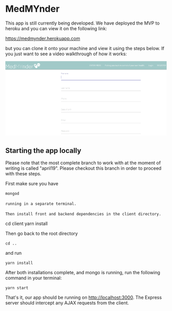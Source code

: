 # MedMYnder

This app is still currently being developed. We have deployed the MVP to heroku and you can view it on the following link:

https://medmynder.herokuapp.com

but you can clone it onto your machine and view it using the steps below. If you just want to see a video walkthrough of how it works: 

![Register](registerimage.png "Register")


## Starting the app locally

Please note that the most complete branch to work with at the moment of writing is called "april19". Please checkout this branch in order to proceed with these steps.

First make sure you have 
```
mongod 

running in a separate terminal.

Then install front and backend dependencies in the client directory.
```
cd client
yarn install


Then go back to the root directory 
```
cd ..
```
and run 
```
yarn install
```
 
After both installations complete, and mongo is running, run the following command in your terminal:

```
yarn start
```

That's it, our app should be running on <http://localhost:3000>. The Express server should intercept any AJAX requests from the client.
 
